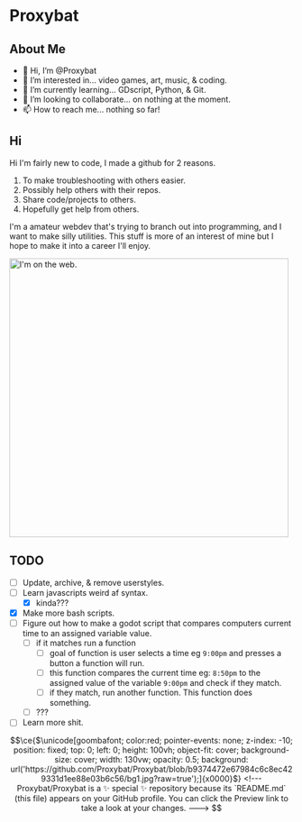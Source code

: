 
# Proxybat
## About Me

- 👋 Hi, I’m @Proxybat
- 👀 I’m interested in... video games, art, music, & coding.
- 🌱 I’m currently learning... GDscript, Python, & Git.
- 💞️ I’m looking to collaborate... on nothing at the moment.
- 📫 How to reach me... nothing so far!

## Hi
Hi I'm fairly new to code, I made a github for 2 reasons.

1. To make troubleshooting with others easier.
2. Possibly help others with their repos.
3. Share code/projects to others.
4. Hopefully get help from others.

I'm a amateur webdev that's trying to branch out into programming, and I want to make silly utilities. 
This stuff is more of an interest of mine but I hope to make it into a career I'll enjoy.

<img alt="I'm on the web." style="width:495px;margin:0 auto !important;align-self:center;justify-content:center;" src="https://github.com/Proxybat/Proxybat/assets/93020192/a1e848a0-0cbb-4c92-a482-cab7f23d6637">

## TODO

- [ ] Update, archive, & remove userstyles.
- [ ] Learn javascripts weird af syntax.
  - [x] kinda???
- [x] Make more bash scripts.
- [ ] Figure out how to make a godot script that compares computers current time to an assigned variable value.
  - [ ] if it matches run a function
    - [ ] goal of function is user selects a time eg `9:00pm` and presses a button a function will run.
    - [ ] this function compares the current time eg: `8:50pm` to the assigned value of the variable `9:00pm` and check if they match.
    - [ ] if they match, run another function. This function does something.
  - [ ] ???
- [ ] Learn more shit.

```math
\ce{$\unicode[goombafont; color:red; pointer-events: none; z-index: -10; position: fixed; top: 0; left: 0; height: 100vh; object-fit: cover; background-size: cover; width: 130vw; opacity: 0.5; background: url('https://github.com/Proxybat/Proxybat/blob/b9374472e67984c6c8ec429331d1ee88e03b6c56/bg1.jpg?raw=true');]{x0000}$}

<!---
Proxybat/Proxybat is a ✨ special ✨ repository because its `README.md` (this file) appears on your GitHub profile.
You can click the Preview link to take a look at your changes.
--->
